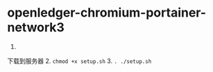 # openledger-chromium-portainer-network3

1.
下载到服务器
2.
```chmod +x setup.sh```
3.
```. ./setup.sh```
